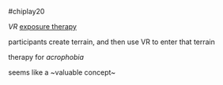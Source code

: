 \#chiplay20

*VR* [exposure therapy](exposure%20therapy.md)

participants create terrain, and then use VR to enter that terrain

therapy for *acrophobia*

seems like a ~valuable concept~
